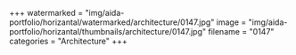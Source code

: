 +++
watermarked = "img/aida-portfolio/horizantal/watermarked/architecture/0147.jpg"
image = "img/aida-portfolio/horizantal/thumbnails/architecture/0147.jpg"
filename = "0147"
categories = "Architecture"
+++

